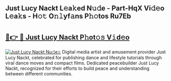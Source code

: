 ## Just Lucy Nackt L𝚎a𝚔ed N𝚞𝚍e - Part-HqX Vi𝚍𝚎o L𝚎a𝚔s - H𝚘𝚝 O𝚗𝚕yf𝚊ns P𝚑𝚘tos Ru7Eb

# <h2><a href="http://kf6cvp.oniu.top/?m=Just+Lucy+Nackt">🔗👉 🔴 Just Lucy Nackt P𝚑ot𝚘𝚜 V𝚒d𝚎o</a></h2>

[![Just Lucy Nackt Nu𝚍e𝚜](https://i.imgur.com/0qMVB7G.gif)](http://kf6cvp.oniu.top/?m=Just+Lucy+Nackt)
Digital media artist and amusement provider Just Lucy Nackt, celebrated for publishing dance and lifestyle tutorials through viral dance moves and compact films. Dedicated peacebuilder Just Lucy Nackt, recognized for their efforts to build peace and understanding between different communities.  
